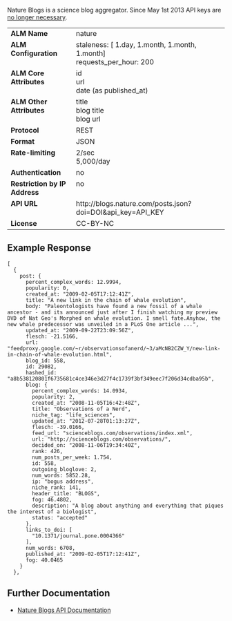 Nature Blogs is a science blog aggregator. Since May 1st 2013 API keys are [no longer necessary](http://www.nature.com/developers/documentation/api-references/blogs-api/).

<table width=100% border="0" cellspacing="0" cellpadding="0">
<tbody>
<tr>
<td valign="top" width=30%><strong>ALM Name</strong></td>
<td valign="top" width=70%>nature</td>
</tr>
<tr>
<td valign="top" width=20%><strong>ALM Configuration</strong></td>
<td valign="top" width=80%>staleness: [ 1.day, 1.month, 1.month, 1.month]<br/>requests_per_hour: 200</td>
</tr>
<tr>
<td valign="top" width=20%><strong>ALM Core Attributes</strong></td>
<td valign="top" width=80%>id<br/>url<br/>date (as published_at)</td>
</tr>
<td valign="top" width=20%><strong>ALM Other Attributes</strong></td>
<td valign="top" width=80%>title<br/>blog title<br/>blog url</td>
</tr>
<tr>
<td valign="top" width=30%><strong>Protocol</strong></td>
<td valign="top" width=70%>REST</td>
</tr>
<tr>
<td valign="top" width=30%><strong>Format</strong></td>
<td valign="top" width=70%>JSON</td>
</tr>
<tr>
<td valign="top" width=20%><strong>Rate-limiting</strong></td>
<td valign="top" width=80%>2/sec<br/>5,000/day</td>
</tr>
<tr>
<td valign="top" width=20%><strong>Authentication</strong></td>
<td valign="top" width=80%>no</td>
</tr>
<tr>
<td valign="top" width=20%><strong>Restriction by IP Address</strong></td>
<td valign="top" width=80%>no</td>
</tr>
<tr>
<td valign="top" width=20%><strong>API URL</strong></td>
<td valign="top" width=80%>http://blogs.nature.com/posts.json?doi=DOI&api_key=API_KEY</td>
</tr>
<tr>
<td valign="top" width=20%><strong>License</strong></td>
<td valign="top" width=80%>CC-BY-NC</td>
</tr>
</tbody>
</table>

## Example Response

    [
      {
        post: {
          percent_complex_words: 12.9994,
          popularity: 0,
          created_at: "2009-02-05T17:12:41Z",
          title: "A new link in the chain of whale evolution",
          body: "Paleontologists have found a new fossil of a whale ancestor - and its announced just after I finish watching my preview DVD of Nat Geo's Morphed on whale evolution. I smell fate.Anyhow, the new whale predecessor was unveiled in a PLoS One article ...",
          updated_at: "2009-09-22T23:09:56Z",
          flesch: -21.5166,
          url: "feedproxy.google.com/~r/observationsofanerd/~3/aMcNB2CZW_Y/new-link-in-chain-of-whale-evolution.html",
          blog_id: 558,
          id: 29082,
          hashed_id: "a8b538120801f6735681c4ce346e3d27f4c1739f3bf349eec7f206d34cdba95b",
          blog: {
            percent_complex_words: 14.0934,
            popularity: 2,
            created_at: "2008-11-05T16:42:48Z",
            title: "Observations of a Nerd",
            niche_tag: "life_sciences",
            updated_at: "2012-07-28T01:13:27Z",
            flesch: -39.0166,
            feed_url: "scienceblogs.com/observations/index.xml",
            url: "http://scienceblogs.com/observations/",
            decided_on: "2008-11-06T19:34:40Z",
            rank: 426,
            num_posts_per_week: 1.754,
            id: 558,
            outgoing_bloglove: 2,
            num_words: 5852.28,
            ip: "bogus address",
            niche_rank: 141,
            header_title: "BLOGS",
            fog: 46.4802,
            description: "A blog about anything and everything that piques the interest of a biologist",
            status: "accepted"
          },
          links_to_doi: [
            "10.1371/journal.pone.0004366"
          ],
          num_words: 6708,
          published_at: "2009-02-05T17:12:41Z",
          fog: 40.0465
        }
      },

## Further Documentation
* [Nature Blogs API Documentation](http://www.nature.com/developers/documentation/api-references/blogs-api/)
